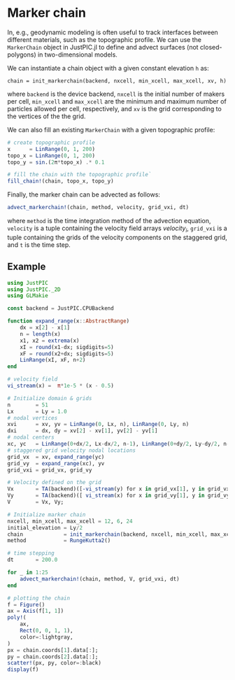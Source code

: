 # Marker chain

In, e.g., geodynamic modeling is often useful to track interfaces between different materials, such as the topographic profile. We can use the `MarkerChain` object in JustPIC.jl to define and advect surfaces (not closed-polygons) in two-dimensional models. 

We can instantiate a chain object with a given constant elevation `h` as:

`chain = init_markerchain(backend, nxcell, min_xcell, max_xcell, xv, h)`

where `backend` is the device backend, `nxcell` is the initial number of makers per cell, `min_xcell` and `max_xcell` are the minimum and maximum number of particles allowed per cell, respectively, and `xv` is the grid corresponding to the vertices of the the grid.

We can also fill an existing `MarkerChain` with a given topographic profile:
```julia
# create topographic profile
x      = LinRange(0, 1, 200)
topo_x = LinRange(0, 1, 200)
topo_y = sin.(2π*topo_x) .* 0.1

# fill the chain with the topographic profile` 
fill_chain!(chain, topo_x, topo_y)
```

Finally, the marker chain can be advected as follows:

```julia
advect_markerchain!(chain, method, velocity, grid_vxi, dt)
```

where `method` is the time integration method of the advection equation, `velocity` is a tuple containing the velocity field arrays $velocity_i$, `grid_vxi` is a tuple containing the grids of the velocity components on the staggered grid, and `t` is the time step.

## Example

```julia
using JustPIC
using JustPIC._2D
using GLMakie

const backend = JustPIC.CPUBackend

function expand_range(x::AbstractRange)
    dx = x[2] - x[1]
    n = length(x)
    x1, x2 = extrema(x)
    xI = round(x1-dx; sigdigits=5)
    xF = round(x2+dx; sigdigits=5)
    LinRange(xI, xF, n+2)
end

# velocity field
vi_stream(x) =  π*1e-5 * (x - 0.5)

# Initialize domain & grids
n        = 51
Lx       = Ly = 1.0
# nodal vertices
xvi      = xv, yv = LinRange(0, Lx, n), LinRange(0, Ly, n)
dxi      = dx, dy = xv[2] - xv[1], yv[2] - yv[1]
# nodal centers
xc, yc   = LinRange(0+dx/2, Lx-dx/2, n-1), LinRange(0+dy/2, Ly-dy/2, n-1)
# staggered grid velocity nodal locations
grid_vx  = xv, expand_range(yc)
grid_vy  = expand_range(xc), yv
grid_vxi = grid_vx, grid_vy

# Velocity defined on the grid
Vx       = TA(backend)([-vi_stream(y) for x in grid_vx[1], y in grid_vx[2]]);
Vy       = TA(backend)([ vi_stream(x) for x in grid_vy[1], y in grid_vy[2]]);
V        = Vx, Vy;

# Initialize marker chain
nxcell, min_xcell, max_xcell = 12, 6, 24
initial_elevation = Ly/2
chain             = init_markerchain(backend, nxcell, min_xcell, max_xcell, xv, initial_elevation);
method            = RungeKutta2()

# time stepping
dt       = 200.0

for _ in 1:25
    advect_markerchain!(chain, method, V, grid_vxi, dt)
end

# plotting the chain
f = Figure()
ax = Axis(f[1, 1])
poly!(
    ax,
    Rect(0, 0, 1, 1),
    color=:lightgray,
)
px = chain.coords[1].data[:];
py = chain.coords[2].data[:];
scatter!(px, py, color=:black)
display(f)
```